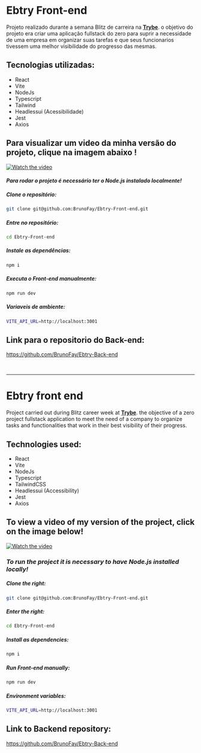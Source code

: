 # Ebtry Front-end
Projeto realizado durante a semana Blitz de carreira na **[Trybe](https://www.betrybe.com/)**.
o objetivo do projeto era criar uma aplicação fullstack do zero para suprir a necessidade de uma empresa em organizar suas tarefas e que seus funcionarios tivessem uma melhor visibilidade do progresso das mesmas.

## Tecnologias utilizadas:
- React
- Vite
- NodeJs
- Typescript
- Tailwind
- Headlessui (Acessibilidade)
- Jest
- Axios

## Para visualizar um video da minha versão do projeto, clique na imagem abaixo !

[![Watch the video](https://encrypted-tbn0.gstatic.com/images?q=tbn:ANd9GcTvX7XjW8SbO7M8RFY41EYr8WtFq9QouZ7L5A&usqp=CAU)](https://www.youtube.com/watch?v=Ahqy3R-qC5c)

#### *Para rodar o projeto é necessário ter o Node.js instalado localmente!*

##### Clone o repositório:
```bash
git clone git@github.com:BrunoFay/Ebtry-Front-end.git
```

##### Entre no repositório:
```bash
cd Ebtry-Front-end
```

##### Instale as dependências:
```bash
npm i
```

##### Executa o Front-end manualmente:
```bash
npm run dev
```
##### Variaveis de ambiente:
```bash
VITE_API_URL=http://localhost:3001
```
## Link para o repositorio do Back-end:
https://github.com/BrunoFay/Ebtry-Back-end

<br/>
<hr/>

# Ebtry front end
Project carried out during Blitz career week at **[Trybe](https://www.betrybe.com/)**.
the objective of a zero project fullstack application to meet the need of a company to organize tasks and functionalities that work in their best visibility of their progress.

## Technologies used:
- React
- Vite
- NodeJs
- Typescript
- TailwindCSS
- Headlessui (Accessibility)
- Jest
- Axios

## To view a video of my version of the project, click on the image below!

[![Watch the video](https://encrypted-tbn0.gstatic.com/images?q=tbn:ANd9GcTvX7XjW8SbO7M8RFY41EYr8WtFq9QouZ7L5A&usqp=CAU)](https://www.youtube.com/watch?v=Ahqy3R-qC5c)

### *To run the project it is necessary to have Node.js installed locally!*

##### Clone the right:
```bash
git clone git@github.com:BrunoFay/Ebtry-Front-end.git
```

##### Enter the right:
```bash
cd Ebtry-Front-end
```

##### Install as dependencies:
```bash
npm i
```

##### Run Front-end manually:
```bash
npm run dev
```
##### Environment variables:
```bash
VITE_API_URL=http://localhost:3001
```
## Link to Backend repository:
https://github.com/BrunoFay/Ebtry-Back-end
